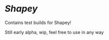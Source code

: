 ﻿# *Shapey*


Contains test builds for Shapey!

Still early alpha, wip, feel free to use in any way
